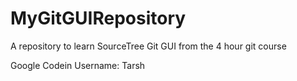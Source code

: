 # MyGitGUIRepository
A repository to learn SourceTree Git GUI from the 4 hour git course

Google Codein Username: Tarsh

